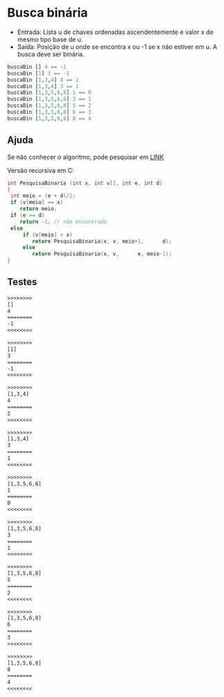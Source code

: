 # Busca binária

- Entrada: Lista u de chaves ordenadas ascendentemente e valor x de mesmo tipo base de u.
- Saída: Posição de u onde se encontra x ou -1 se x não estiver em u. A busca deve ser binária.

```hs
buscaBin [] 4 == -1
buscaBin [1] 3 == -1
buscaBin [1,3,4] 4 == 2
buscaBin [1,3,4] 3 == 1
buscaBin [1,3,5,6,8] 1 == 0
buscaBin [1,3,5,6,8] 3 == 1
buscaBin [1,3,5,6,8] 5 == 2
buscaBin [1,3,5,6,8] 6 == 3
buscaBin [1,3,5,6,8] 8 == 4

```

## Ajuda

Se não conhecer o algoritmo, pode pesquisar em [LINK](https://pt.wikipedia.org/wiki/Pesquisa_bin%C3%A1ria)

Versão recursiva em C:

```c
int PesquisaBinaria (int x, int v[], int e, int d)
{
 int meio = (e + d)/2;
 if (v[meio] == x)
    return meio;
 if (e >= d)
    return -1; // não encontrado
 else
     if (v[meio] < x)
        return PesquisaBinaria(x, v, meio+1,      d);
     else
        return PesquisaBinaria(x, v,      e, meio-1);
}
```

## Testes

```txt
>>>>>>>>
[]
4
========
-1
<<<<<<<<

>>>>>>>>
[1]
3
========
-1
<<<<<<<<

>>>>>>>>
[1,3,4]
4
========
2
<<<<<<<<

>>>>>>>>
[1,3,4]
3
========
1
<<<<<<<<

>>>>>>>>
[1,3,5,6,8]
1
========
0
<<<<<<<<

>>>>>>>>
[1,3,5,6,8]
3
========
1
<<<<<<<<

>>>>>>>>
[1,3,5,6,8]
5
========
2
<<<<<<<<

>>>>>>>>
[1,3,5,6,8]
6
========
3
<<<<<<<<

>>>>>>>>
[1,3,5,6,8]
8
========
4
<<<<<<<<

```
